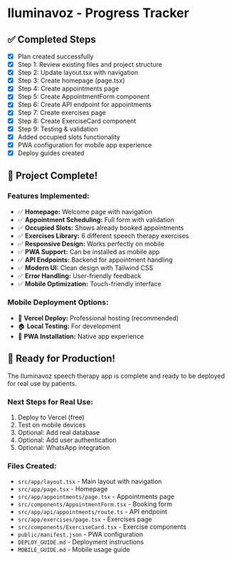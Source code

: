 # Iluminavoz - Progress Tracker

## ✅ Completed Steps
- [x] Plan created successfully
- [x] Step 1: Review existing files and project structure
- [x] Step 2: Update layout.tsx with navigation
- [x] Step 3: Create homepage (page.tsx)
- [x] Step 4: Create appointments page
- [x] Step 5: Create AppointmentForm component
- [x] Step 6: Create API endpoint for appointments
- [x] Step 7: Create exercises page
- [x] Step 8: Create ExerciseCard component
- [x] Step 9: Testing & validation
- [x] Added occupied slots functionality
- [x] PWA configuration for mobile app experience
- [x] Deploy guides created

## 🎉 Project Complete!

### Features Implemented:
- ✅ **Homepage:** Welcome page with navigation
- ✅ **Appointment Scheduling:** Full form with validation
- ✅ **Occupied Slots:** Shows already booked appointments
- ✅ **Exercises Library:** 6 different speech therapy exercises
- ✅ **Responsive Design:** Works perfectly on mobile
- ✅ **PWA Support:** Can be installed as mobile app
- ✅ **API Endpoints:** Backend for appointment handling
- ✅ **Modern UI:** Clean design with Tailwind CSS
- ✅ **Error Handling:** User-friendly feedback
- ✅ **Mobile Optimization:** Touch-friendly interface

### Mobile Deployment Options:
- 📱 **Vercel Deploy:** Professional hosting (recommended)
- 🏠 **Local Testing:** For development
- 📲 **PWA Installation:** Native app experience

## 🚀 Ready for Production!

The Iluminavoz speech therapy app is complete and ready to be deployed for real use by patients.

### Next Steps for Real Use:
1. Deploy to Vercel (free)
2. Test on mobile devices
3. Optional: Add real database
4. Optional: Add user authentication
5. Optional: WhatsApp integration

### Files Created:
- `src/app/layout.tsx` - Main layout with navigation
- `src/app/page.tsx` - Homepage
- `src/app/appointments/page.tsx` - Appointments page
- `src/components/AppointmentForm.tsx` - Booking form
- `src/app/api/appointments/route.ts` - API endpoint
- `src/app/exercises/page.tsx` - Exercises page
- `src/components/ExerciseCard.tsx` - Exercise components
- `public/manifest.json` - PWA configuration
- `DEPLOY_GUIDE.md` - Deployment instructions
- `MOBILE_GUIDE.md` - Mobile usage guide
